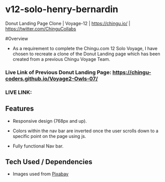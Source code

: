 # v12-solo-henry-bernardin
Donut Landing Page Clone  | Voyage-12 | https://chingu.io/ | https://twitter.com/ChinguCollabs

#Overview
- As a requirement to complete the Chingu.com 12 Solo Voyage, I have chosen to recreate a clone of the Donut Landing page which has been created from a previous Chingu Voyage Team. 

### Live Link of Previous Donut Landing Page: https://chingu-coders.github.io/Voyage2-Owls-07/

### LIVE LINK:

## Features 

- Responsive design (768px and up). 

- Colors within the nav bar are inverted once the user scrolls down to a specific point on the page using js. 

- Fully functional Nav bar. 

## Tech Used / Dependencies

- Images used from [Pixabay](https://pixabay.com/)
